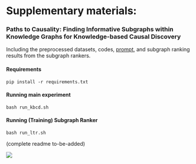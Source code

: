 # Supplementary materials: 
### Paths to Causality: Finding Informative Subgraphs within Knowledge Graphs for Knowledge-based Causal Discovery

Including the preprocessed datasets, codes, [prompt](src/zero_templatizer.py), and subgraph ranking results from the subgraph rankers.
<!-- including the [datasets](datasets/), [codes](src/), and an [subgraph ranking results](checkpoints) from the subgraph re-rankers. -->

#### Requirements
```pip install -r requirements.txt```

#### Running main experiment
`bash run_kbcd.sh`

#### Running (Training) Subgraph Ranker
`bash run_ltr.sh`

(complete readme to-be-added)

![](framework.png)
